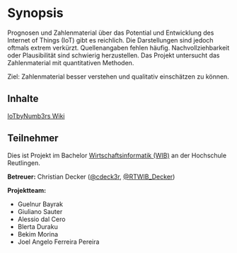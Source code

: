 # Synopsis

Prognosen und Zahlenmaterial über das Potential und Entwicklung des Internet of Things (IoT) gibt es reichlich. 
Die Darstellungen sind jedoch oftmals extrem verkürzt. Quellenangaben fehlen häufig.
Nachvollziehbarkeit oder Plausibilität sind schwierig herzustellen. Das Projekt untersucht das Zahlenmaterial 
mit quantitativen Methoden. 

Ziel: Zahlenmaterial besser verstehen und qualitativ einschätzen zu können.

## Inhalte

[IoTbyNumb3rs Wiki](https://github.com/cdeck3r/IoTbyNumb3rs/wiki)

## Teilnehmer

Dies ist Projekt im Bachelor [Wirtschaftsinformatik (WIB)](http://www.inf.reutlingen-university.de/studium/bachelor/wirtschaftsinformatik/)
an der Hochschule Reutlingen.

**Betreuer:** Christian Decker ([@cdeck3r](https://twitter.com/cdeck3r), [@RTWIB_Decker](https://twitter.com/rtwib_decker))

**Projektteam:**

* Guelnur Bayrak
* Giuliano Sauter
* Alessio dal Cero
* Blerta Duraku
* Bekim Morina
* Joel Angelo Ferreira Pereira
